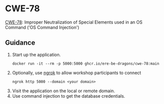 # CWE-78

[CWE-78](https://cwe.mitre.org/data/definitions/78.html): Improper Neutralization of Special Elements used in an OS Command ('OS Command Injection')

## Guidance

1. Start up the application.
   ```shell
   docker run -it --rm -p 5000:5000 ghcr.io/ere-be-dragons/cwe-78:main
   ```
2. Optionally, use [ngrok](https://ngrok.com) to allow workshop participants to connect
   ```shell
   ngrok http 5000 --domain <your domain>
   ```
3. Visit the application on the local or remote domain.
4. Use command injection to get the database credentials.
